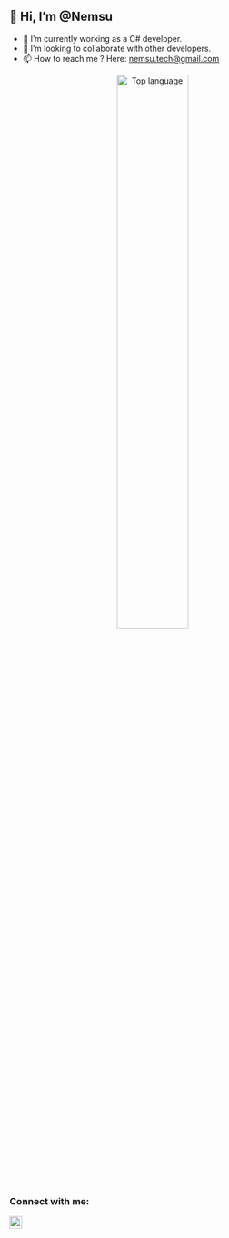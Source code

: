 ##  👋 Hi, I’m @Nemsu
- 🌱 I’m currently working as a C# developer.
- 👯 I’m looking to collaborate with other developers.
- 📫 How to reach me ? Here: nemsu.tech@gmail.com

<p>
  <p align="center">
     <img
      id="git-language"
      class="status-card"
      src="https://github-readme-stats.vercel.app/api/top-langs/?username=Nemsu&layout=compact&theme=dracula"
      alt="Top language"
         width="50%"
    />
</p>

### Connect with me:

[<img align="left" alt="codeSTACKr | LinkedIn" width="22px" src="https://cdn.jsdelivr.net/npm/simple-icons@v3/icons/linkedin.svg" />][linkedin]
<br />

[linkedin]: https://www.linkedin.com/in/nem-su-ba094b218/
